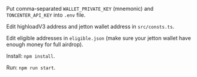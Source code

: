 Put comma-separated `WALLET_PRIVATE_KEY` (mnemonic) and `TONCENTER_API_KEY` into `.env` file.

Edit highloadV3 address and jetton wallet address in `src/consts.ts`.

Edit eligible addresses in `eligible.json` (make sure your jetton wallet have enough money for full airdrop).

Install: `npm install`.

Run: `npm run start`.
